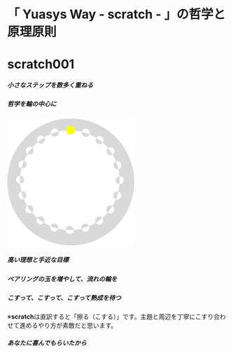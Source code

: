 # 「 Yuasys Way - scratch - 」の哲学と原理原則

# scratch001
##### 小さなステップを数多く重ねる
##### 哲学を輪の中心に

![哲学](https://raw.githubusercontent.com/yuasys/scratch001/560d8b798695c8d5e09357fc44b04878be9644c8/images/Tetsugaku.svg)

##### 高い理想と手近な目標
##### ベアリングの玉を増やして、流れの輪を
##### こすって、こすって、こすって熟成を待つ

※<b>scratch</b>は直訳すると「擦る（こする）」です。主題と周辺を丁寧にこすり合わせて進めるやり方が素敵だと思います。
##### あなたに喜んでもらいたから
